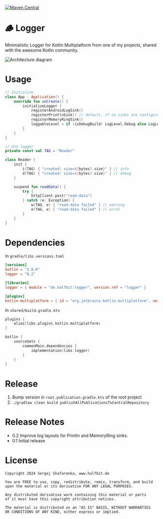 [![Maven Central](http://img.shields.io/maven-central/v/de.halfbit/logger.svg)](https://central.sonatype.com/artifact/de.halfbit/logger)

# 🪵 Logger

Minimalistic Logger for Kotlin Multiplatform from one of my projects,
shared with the awesome Kotlin community.

![Architecture diagram](http://www.plantuml.com/plantuml/proxy?cache=no&src=https://raw.githubusercontent.com/sergejsha/logger/master/documentation/architecture.iuml)

# Usage

```kotlin
// Initialize
class App : Application() {
    override fun onCreate() {
        initializeLogger {
            registerAndroidLogSink()
            registerPrintlnSink() // default, if no sinks are configured
            registerMemoryRingSink()
            loggableLevel = if (isDebugBuild) LogLevel.Debug else LogLevel.Info
        }
    }
}

// Use logger
private const val TAG = "Reader"

class Reader {
    init {
        i(TAG) { "created: size=${bytes?.size}" } // info
        d(TAG) { "created: size=${bytes?.size}" } // debug
    }

    suspend fun readData() {
        try {
            httpClient.post("read-data")
        } catch (e: Exception) {
            w(TAG, e) { "read-data failed" } // warning
            e(TAG, e) { "read-data failed" } // error
        }
    }
}
```

# Dependencies

In `gradle/libs.versions.toml`

```toml
[versions]
kotlin = "2.0.0"
logger = "0.2"

[libraries]
logger = { module = "de.halfbit:logger", version.ref = "logger" }

[plugins]
kotlin-multiplatform = { id = "org.jetbrains.kotlin.multiplatform", version.ref = "kotlin" }
```

In `shared/build.gradle.kts`

```kotlin
plugins {
    alias(libs.plugins.kotlin.multiplatform)
}

kotlin {
    sourceSets {
        commonMain.dependencies {
            implementation(libs.logger)
        }
    }
}
```

# Release

1. Bump version in `root.publication.gradle.kts` of the root project
2. `./gradlew clean build publishAllPublicationsToCentralRepository`

# Release Notes

- 0.2 Improve log layouts for Println and MemoryRing sinks.
- 0.1 Initial release

# License

```
Copyright 2024 Sergej Shafarenka, www.halfbit.de

You are FREE to use, copy, redistribute, remix, transform, and build 
upon the material or its derivative FOR ANY LEGAL PURPOSES.

Any distributed derivative work containing this material or parts 
of it must have this copyright attribution notices.

The material is distributed on an "AS IS" BASIS, WITHOUT WARRANTIES 
OR CONDITIONS OF ANY KIND, either express or implied.
```
